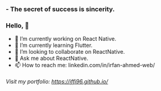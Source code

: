 ###  - The secret of success is sincerity.

### Hello, 👋
- 🔭 I’m currently working on React Native.
- 🌱 I’m currently learning Flutter.
- 👯 I’m looking to collaborate on ReactNative.
- 💬 Ask me about ReactNative.
- 📫 How to reach me: linkedin.com/in/irfan-ahmed-web/

###### Visit my portfolio: https://iffi96.github.io/

<!--
**iffi96/iffi96** is a ✨ _special_ ✨ repository because its `README.md` (this file) appears on your GitHub profile.

Here are some ideas to get you started:

- 🔭 I’m currently working on ...
- 🌱 I’m currently learning ...
- 👯 I’m looking to collaborate on ...
- 🤔 I’m looking for help with ...
- 💬 Ask me about ...
- 📫 How to reach me: ...
- 😄 Pronouns: ...
- ⚡ Fun fact: ...
-->
